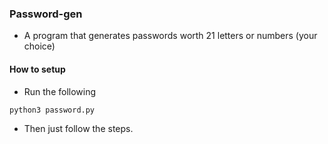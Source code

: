 ### Password-gen
- A program that generates passwords worth 21 letters or numbers (your choice)
#### How to setup
- Run the following
```
python3 password.py
```
- Then just follow the steps.
